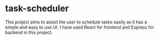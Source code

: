 # task-scheduler
This project aims to assist the user to schedule tasks easily as it has a simple and easy to use UI. I have used React for frontend and Express for backend in this project.
